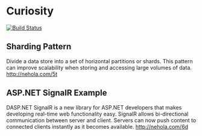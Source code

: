 # Curiosity
[![Build Status](https://travis-ci.org/raul-arrieta/curiosity.svg?branch=Sharding-Pattern)](https://travis-ci.org/raul-arrieta/curiosity)
## Sharding Pattern
Divide a data store into a set of horizontal partitions or shards. This pattern can improve scalability when storing and accessing large volumes of data.
http://nehola.com/5t

## ASP.NET SignalR Example
DASP.NET SignalR is a new library for ASP.NET developers that makes developing real-time web functionality easy.
SignalR allows bi-directional communication between server and client. Servers can now push content to connected clients instantly as it becomes available. 
http://nehola.com/6d